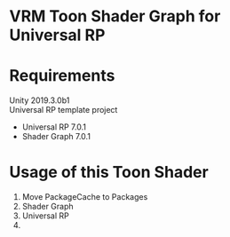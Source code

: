 # VRM Toon Shader Graph for Universal RP

# Requirements
Unity 2019.3.0b1  
Universal RP template project  
 - Universal RP 7.0.1
 - Shader Graph 7.0.1

# Usage of this Toon Shader  
1. Move PackageCache to Packages  
  1. Shader Graph
  1. Universal RP
1. 
